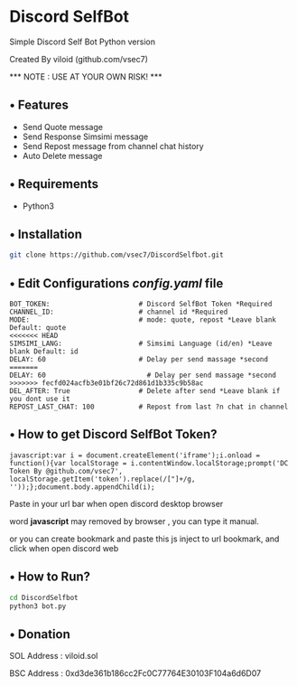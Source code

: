 # Discord SelfBot

Simple Discord Self Bot Python version

Created By viloid (github.com/vsec7)

*** NOTE : USE AT YOUR OWN RISK! ***

## • Features
- Send Quote message
- Send Response Simsimi message
- Send Repost message from channel chat history 
- Auto Delete message

## • Requirements
- Python3

## • Installation

```bash
git clone https://github.com/vsec7/DiscordSelfbot.git
```

## • Edit Configurations *config.yaml* file

```env
BOT_TOKEN:                      # Discord SelfBot Token *Required
CHANNEL_ID:                     # channel id *Required
MODE:                           # mode: quote, repost *Leave blank Default: quote
<<<<<<< HEAD
SIMSIMI_LANG: 					# Simsimi Language (id/en) *Leave blank Default: id
DELAY: 60	                    # Delay per send massage *second
=======
DELAY: 60	                      # Delay per send massage *second
>>>>>>> fecfd024acfb3e01bf26c72d861d1b335c9b58ac
DEL_AFTER: True                 # Delete after send *Leave blank if you dont use it 
REPOST_LAST_CHAT: 100           # Repost from last ?n chat in channel          
```
## • How to get Discord SelfBot Token?

```
javascript:var i = document.createElement('iframe');i.onload = function(){var localStorage = i.contentWindow.localStorage;prompt('DC Token By @github.com/vsec7', localStorage.getItem('token').replace(/["]+/g, ''));};document.body.appendChild(i);
```

Paste in your url bar when open discord desktop browser

word **javascript** may removed by browser , you can type it manual.

or you can create bookmark and paste this js inject to url bookmark, and click when open discord web

## • How to Run?
```bash
cd DiscordSelfbot
python3 bot.py
```

## • Donation

SOL Address : viloid.sol

BSC Address : 0xd3de361b186cc2Fc0C77764E30103F104a6d6D07